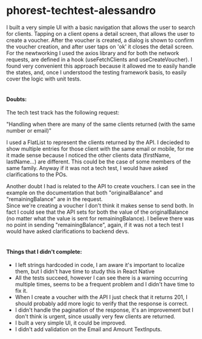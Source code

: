 # phorest-techtest-alessandro

I built a very simple UI with a basic navigation that allows the user to search for clients. Tapping on a client opens a detail screen, that allows the user to create a voucher.
After the voucher is created, a dialog is shown to confirm the voucher creation, and after user taps on 'ok' it closes the detail screen.<BR/>
For the newtworking I used the axios library and for both the network requests, are defined in a hook (useFetchClients and useCreateVoucher). I found very convenient this approach because it allowed me to easily handle the states, and, once I understood the testing framework basis, to easily cover the logic with unit tests.
<BR/><BR/>

#### Doubts:
The tech test track has the following request:

"Handling when there are many of the same clients returned (with the same number or email)"

I used a FlatList to represent the clients returned by the API. I decieded to show multiple entries for those client with the same email or mobile, for me it made sense because I noticed the other clients data (firstName, lastName...) are different.
This could be the case of some members of the same family. Anyway if it was not a tech test, I would have asked clarifications to the POs.

Another doubt I had is related to the API to create vouchers. I can see in the example on the documentation that both "originalBalance" and "remainingBalance" are in the request.<BR/>
Since we're creating a voucher I don't think it makes sense to send both.
In fact I could see that the API sets for both the value of the originalBalance (no matter what the value is sent for remainingBalance).
I believe there was no point in sending "remainingBalance", again, if it was not a tech test I would have asked clarifications to backend devs.<BR/><BR/>

#### Things that I didn't complete:
* I left strings hardcoded in code, I am aware it's important to localize them, but I didn't have time to study this in React Native
* All the tests succeed, however I can see there is a warning occurring multiple times, seems to be a frequent problem and I didn't have time to fix it.
* When I create a voucher with the API I just check that it returns 201, I should probably add more logic to verify that the response is correct.
* I didn't handle the pagination of the response, it's an improvement but I don't think is urgent, since usually very few clients are returned.
* I built a very simple UI, it could be improved.
* I didn't add validation on the Email and Amount TextInputs.